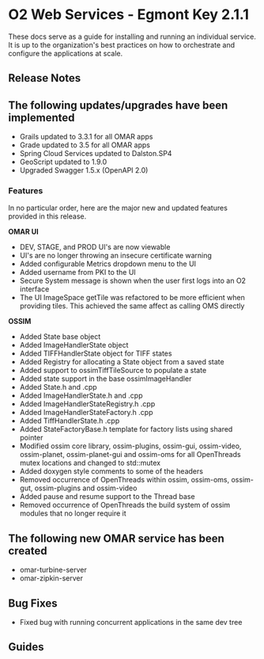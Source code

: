 # O2 Web Services - Egmont Key 2.1.1

These docs serve as a guide for installing and running an individual service. It is up to the organization's best practices on how to orchestrate and configure the applications at scale.

## Release Notes

## The following updates/upgrades have been implemented

* Grails updated to 3.3.1 for all OMAR apps
* Grade updated to 3.5 for all OMAR apps
* Spring Cloud Services updated to Dalston.SP4
* GeoScript updated to 1.9.0
* Upgraded Swagger 1.5.x (OpenAPI 2.0)

### Features

In no particular order, here are the major new and updated features provided in this release.

**OMAR UI**

* DEV, STAGE, and PROD UI's are now viewable
* UI's are no longer throwing an insecure certificate warning
* Added configurable Metrics dropdown menu to the UI
* Added username from PKI to the UI
* Secure System message is shown when the user first logs into an O2 interface
* The UI ImageSpace getTile was refactored to be more efficient when providing tiles. This achieved the same affect as calling OMS directly

**OSSIM**

* Added State base object
* Added ImageHandlerState object
* Added TIFFHandlerState object for TIFF states
* Added Registry for allocating a State object from a saved state
* Added support to ossimTiffTileSource to populate a state
* Added state support in the base ossimImageHandler
* Added State.h and .cpp
* Added ImageHandlerState.h and .cpp
* Added ImageHandlerStateRegistry.h .cpp
* Added ImageHandlerStateFactory.h .cpp
* Added TiffHandlerState.h .cpp
* Added StateFactoryBase.h template for factory lists using shared pointer
* Modified ossim core library, ossim-plugins, ossim-gui, ossim-video, ossim-planet, ossim-planet-gui and ossim-oms for all OpenThreads mutex locations and changed to std::mutex
* Added doxygen style comments to some of the headers
* Removed occurrence of OpenThreads within ossim, ossim-oms, ossim-gut, ossim-plugins and ossim-video
* Added pause and resume support to the Thread base
* Removed occurrence of OpenThreads the build system of ossim modules that no longer require it

## The following new OMAR service has been created

* omar-turbine-server
* omar-zipkin-server

## Bug Fixes

* Fixed bug with running concurrent applications in the same dev tree

## Guides
